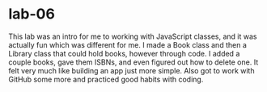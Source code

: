 # lab-06
This lab was an intro for me to working with JavaScript classes, and it was actually fun which was different for me. I made a Book class and then a Library class that could hold books, however through code. I added a couple books, gave them ISBNs, and even figured out how to delete one. It felt very much like building an app just more simple. Also got to work with GitHub some more and practiced good habits with coding.

